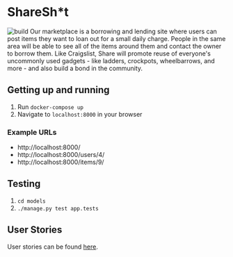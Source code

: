 # ShareSh*t
![build](https://travis-ci.com/brian-yu/cs4501-internet-scale.svg?token=9sB3tguZURM3a9FtuDAk&branch=master)
Our marketplace is a borrowing and lending site where users can post items they want to loan out for a small daily charge. People in the same area will be able to see all of the items around them and contact the owner to borrow them. Like Craigslist, Share will promote reuse of everyone's uncommonly used gadgets - like ladders, crockpots, wheelbarrows, and more - and also build a bond in the community.

## Getting up and running
1. Run `docker-compose up`
2. Navigate to `localhost:8000` in your browser

### Example URLs
- http://localhost:8000/
- http://localhost:8000/users/4/
- http://localhost:8000/items/9/

## Testing
1. `cd models`
2. `./manage.py test app.tests`

## User Stories
User stories can be found [here](https://github.com/brian-yu/cs4501-internet-scale/wiki/User-Stories).
